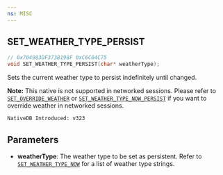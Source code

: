 ```yaml
---
ns: MISC
---
```

## SET_WEATHER_TYPE_PERSIST

```c
// 0x704983DF373B198F 0xC6C04C75
void SET_WEATHER_TYPE_PERSIST(char* weatherType);
```

Sets the current weather type to persist indefinitely until changed.

**Note:** This native is not supported in networked sessions. Please refer to [`SET_OVERRIDE_WEATHER`](#_0xA43D5C6FE51ADBEF) or [`SET_WEATHER_TYPE_NOW_PERSIST`](#_0xED712CA327900C8A) if you want to override weather in networked sessions.

```
NativeDB Introduced: v323
```

## Parameters
* **weatherType**: The weather type to be set as persistent. Refer to [`SET_WEATHER_TYPE_NOW`](#_0x29B487C359E19889) for a list of weather type strings.

